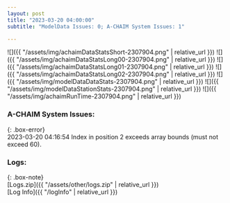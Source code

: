 ```yaml
---
layout: post
title: "2023-03-20 04:00:00"
subtitle: "ModelData Issues: 0; A-CHAIM System Issues: 1"

---
```


![]({{ "/assets/img/achaimDataStatsShort-2307904.png" | relative_url }})
![]({{ "/assets/img/achaimDataStatsLong00-2307904.png" | relative_url }})
![]({{ "/assets/img/achaimDataStatsLong01-2307904.png" | relative_url }})
![]({{ "/assets/img/achaimDataStatsLong02-2307904.png" | relative_url }})
![]({{ "/assets/img/modelDataDataStats-2307904.png" | relative_url }})
![]({{ "/assets/img/modelDataStationStats-2307904.png" | relative_url }})
![]({{ "/assets/img/achaimRunTime-2307904.png" | relative_url }})


### A-CHAIM System Issues:  
  
{: .box-error}  
2023-03-20 04:16:54 Index in position 2 exceeds array bounds (must not exceed 60).  

### Logs:  
  
{: .box-note}  
[Logs.zip]({{ "/assets/other/logs.zip" | relative_url }})  
[Log Info]({{ "/logInfo" | relative_url }})  
